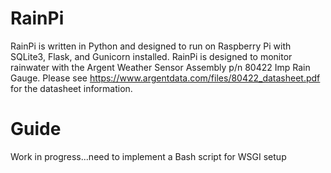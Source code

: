# RainPi
RainPi is written in Python and designed to run on Raspberry Pi with SQLite3, Flask, and Gunicorn installed. RainPi is designed to monitor rainwater with the Argent Weather Sensor Assembly p/n 80422 Imp Rain Gauge. Please see https://www.argentdata.com/files/80422_datasheet.pdf for the datasheet information.

# Guide

Work in progress...need to implement a Bash script for WSGI setup